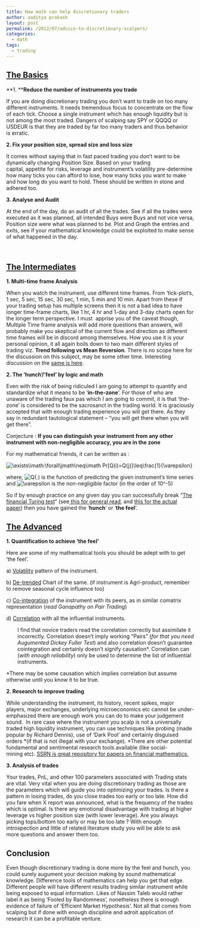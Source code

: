 ```yaml
---
title: How math can help discretionary traders
author: aaditya prakash
layout: post
permalink: /2012/07/advice-to-discretionary-scalpers/
categories:
  - math
tags:
  - trading
---
```

## <span style="text-decoration: underline;">The Basics</span>

**1. ****Reduce the number of instruments you trade**

If you are doing discretionary trading you don’t want to trade on too many different instruments. It needs tremendous focus to concentrate on the flow of each tick. Choose a single instrument which has enough liquidity but is not among the most traded. Dangers of scalping say SPY or QQQQ or USDEUR is that they are traded by far too many traders and thus behavior is erratic.

**2. Fix your position size, spread size and loss size**

It comes without saying that in fast paced trading you don&#8217;t want to be dynamically changing Position Size. Based on your trading capital, appetite for risks, leverage and instrument&#8217;s volatility pre-determine how many ticks you can afford to lose, how many ticks you want to make and how long do you want to hold. These should be written in stone and adhered too.

**3. Analyse and Audit**

At the end of the day, do an audit of all the trades. See if all the trades were executed as it was planned, all intended Buys were Buys and not vice versa, Position size were what was planned to be. Plot and Graph the entries and exits, see if your mathematical knowledge could be exploited to make sense of what happened in the day.

&nbsp;

## <span style="text-decoration: underline;">The Intermediates</span>

**1. Multi-time frame Analysis**

When you watch the instrument, use different time frames. From &#8216;tick-plot&#8217;s, 1 sec, 5 sec, 15 sec, 30 sec, 1 min, 5 min and 10 min. Apart from these if your trading setup has multiple screens then it is not a bad idea to have longer time-frame charts, like 1 hr, 4 hr and 1-day and 3-day charts open for the longer term perspective. I must  apprise you of the caveat though, Multiple Time frame analysis will add more questions than answers, will probably make you skeptical of the current flow and direction as different time frames will be in discord among themselves. How you use it is your personal opinion, it all again boils down to two main different styles of trading viz. **Trend following vs Mean Reversion**. There is no scope here for the discussion on this subject, may be some other time. Interesting discussion on the <a title="trend vs mean reversion" href="http://www.traderslaboratory.com/forums/tech-analysis/10401-trend-following-vs-mean-reversion-trading.html" target="_blank">same is here</a>.

**2. The &#8216;hunch&#8217;/&#8217;feel&#8217; by logic and math**

Even with the risk of being ridiculed I am going to attempt to quantify and standardize what it means to be &#8216;**in-the-zone**&#8216;. For those of who are unaware of the trading faux pas which I am going to commit, it is that &#8216;the-zone&#8217; is considered to be the sacrosanct in the trading world. It is graciously accepted that with enough trading experience you will get there. As they say in redundant tautological statement &#8211; &#8220;you will get there when you will get there&#8221;.

Conjecture : **If you can distinguish your instrument from any other instrument with non-negligible accuracy, you are in the zone**

For my mathematical friends, it can be written as :

<img src='http://s0.wp.com/latex.php?latex=%5Cexists%5Cimath%3A%5Cforall%5Cjmath%5Cneq%5Cimath+Pr%5BQ%28i%29%3DQ%28j%29%5D%5Cleq%5Cfrac%7B1%7D%7B%5Cvarepsilon%7D&#038;bg=ffffff&#038;fg=000000&#038;s=0' alt='\exists\imath:\forall\jmath\neq\imath Pr[Q(i)=Q(j)]\leq\frac{1}{\varepsilon}' title='\exists\imath:\forall\jmath\neq\imath Pr[Q(i)=Q(j)]\leq\frac{1}{\varepsilon}' class='latex' /> 

where, <img src='http://s0.wp.com/latex.php?latex=Q%28.%29+&#038;bg=ffffff&#038;fg=000000&#038;s=0' alt='Q(.) ' title='Q(.) ' class='latex' /> is the function of predicting the given instrument&#8217;s time series and <img src='http://s0.wp.com/latex.php?latex=%5Cvarepsilon&#038;bg=ffffff&#038;fg=000000&#038;s=0' alt='\varepsilon' title='\varepsilon' class='latex' /> is the non-negligible factor (in the order of 10^-5)

So if by enough practice on any given day you can successfully break &#8220;<span style="text-decoration: underline;">The financial Turing test</span>&#8221; (see<a title="General read on Financial Turing Test" href="http://www.technologyreview.com/view/417818/scientists-develop-financial-turing-test/" target="_blank"> this for general read</a>, and <a title="Paper Financial Turing Test" href="http://arxiv.org/abs/1002.4592" target="_blank">this for the actual paper</a>) then you have gained the &#8216;**hunch**&#8216; or &#8216;**the feel**&#8216;.

## <span style="text-decoration: underline;">The Advanced</span>

**1. Quantification to achieve &#8216;the feel&#8217;**

Here are some of my mathematical tools you should be adept with to get &#8216;the feel&#8217;.

a) <span style="text-decoration: underline;">Volatility</span> pattern of the instrument.

b) <span style="text-decoration: underline;">De-trended</span> Chart of the same. (if instrument is Agri-product, remember to remove seasonal cycle influence too)

c) <span style="text-decoration: underline;">Co-integration</span> of the instrument with its peers, as in similar comatrix representation (*read Ganapathy on Pair Trading*)

d) <span style="text-decoration: underline;">Correlation</span> with all the influential instruments.

<p style="padding-left: 30px;">
  I find that novice traders read the correlation correctly but assimilate it incorrectly. Correlation doesn&#8217;t imply working &#8220;Pairs&#8221; (<em>for that you need Augumented Dickey Fuller Test</em>) and also correlation doesn&#8217;t guarantee cointegration and certainly doesn&#8217;t signify causation*. Correlation can (<em>with enough reliability</em>) only be used to determine the list of influential instruments.
</p>

*There may be some causation which implies correlation but assume otherwise until you know it to be true.

**2. Research to improve trading**

While understanding the instrument, its history, recent spikes, major players, major exchanges, underlying microeconomics etc cannot be under-emphasized there are enough work you can do to make your judgement sound.  In rare case where the instrument you scalp is not a universally traded high liquidity instrument, you can use techniques like probing (made popular by Richard Dennis), use of &#8216;Dark Pool&#8217; and certainly disguised orders *(if that is not illegal with your exchange). *There are other potential fundamental and sentimental research tools available (like social-mining etc). <a title="Social Science Research Network (SSRN)" href="http://www.ssrn.com/" target="_blank">SSRN is great repository for papers on financial mathematics.</a>

**3. Analysis of trades**

Your trades, PnL, and other 100 parameters associated with Trading stats are vital. Very vital when you are doing discretionary trading as those are the parameters which will guide you into optimizing your trades. Is there a pattern in losing trades, do you close trades too early or too late. How did you fare when X report was announced, what is the frequency of the trades which is optimal. Is there any emotional disadvantage with trading at higher leverage vs higher position size (with lower leverage). Are you always picking tops/bottom too early or may be too late ? With enough introspection and little of related literature study you will be able to ask more questions and answer them too.

## Conclusion

Even though discretionary trading is done more by the feel and hunch, you could surely augument your decision making by sound mathematical knowledge. Difference tools of mathematics can help you get that edge. Different people will have different results trading similar instrument while being exposed to equal information. Likes of Nassim Taleb would rather label it as being &#8216;Fooled by Randomness&#8217;, nonetheless there is enough evidence of failure of &#8216;Efficient Market Hypothesis&#8217;. Not all that comes from scalping but if done with enough discipline and adroit application of research it can be a profitable venture.